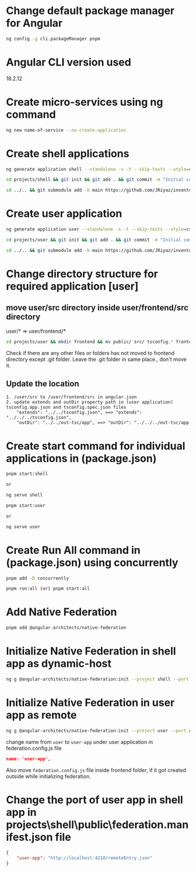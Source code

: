 # Change default package manager for Angular

```sh
ng config -g cli.packageManager pnpm
```

# Angular CLI version used

18.2.12

# Create micro-services using ng command

```sh
ng new name-of-service --no-create-application
```
# Create shell applications

```sh
ng generate application shell --standalone -s -t --skip-tests --style=css --ssr=N
```

```sh
cd projects/shell && git init && git add . && git commit -m "Initial commit"
```

```sh
cd ../.. && git submodule add -b main https://github.com/JRiyaz/inventory-shell.git projects/shell
```
# Create user application

```sh
ng generate application user --standalone -s -t --skip-tests --style=css --ssr=N
```

```sh
cd projects/user && git init && git add . && git commit -m "Initial commit"
```

```sh
cd ../.. && git submodule add -b main https://github.com/JRiyaz/inventory-user.git projects/user
```
# Change directory structure for required application [user]

## move user/src directory inside user/frontend/src directory

user/* => user/frontend/*

```sh
cd projects/user && mkdir frontend && mv public/ src/ tsconfig.* frontend/
```
Check if there are any other files or folders has not moved to frontend directory except .git folder. Leave the .git folder in same place., don't move it.
## Update the location

    1. /user/src to /user/frontend/src in angular.json
    2. update extends and outDir property path in (user application) tsconfig.app.json and tsconfig.spec.json files
        "extends": "../../tsconfig.json", ==> "extends": "../../../tsconfig.json",
        "outDir": "../../out-tsc/app", ==> "outDir": "../../../out-tsc/app

# Create start command for individual applications in (package.json)

```sh
pnpm start:shell

or

ng serve shell
```

```sh
pnpm start:user

or

ng serve user
```

# Create Run All command in (package.json) using concurrently

```sh
pnpm add -D concurrently
```

```sh
pnpm run:all (or) pnpm start:all
```

# Add Native Federation

```sh
pnpm add @angular-architects/native-federation
```

# Initialize Native Federation in shell app as dynamic-host

```sh
ng g @angular-architects/native-federation:init --project shell --port 4200 --type dynamic-host
```

# Initialize Native Federation in user app as remote

```sh
ng g @angular-architects/native-federation:init --project user --port 4210 --type remote
```

change name from `user` to `user-app` under user application in federation.config.js file

```json
name: 'user-app',
```

Also move `federation.config.js` file inside frontend folder, if it got created outside while initializing federation.

# Change the port of user app in shell app in projects\shell\public\federation.manifest.json file

```json
{
	"user-app": "http://localhost:4210/remoteEntry.json"
}
```

